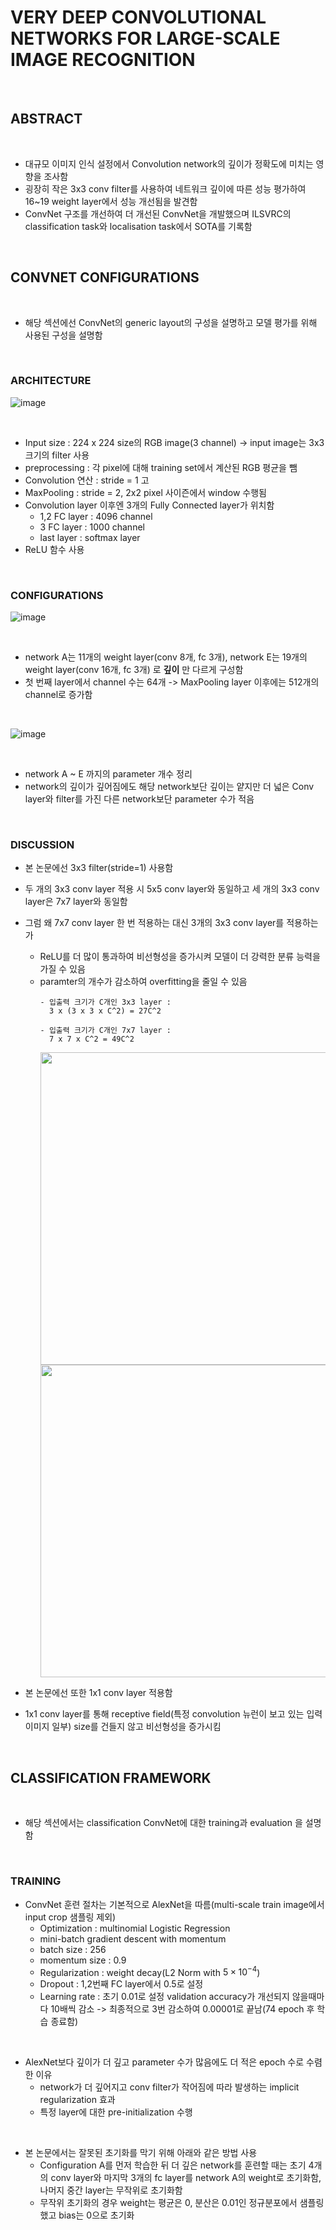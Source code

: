 # VERY DEEP CONVOLUTIONAL NETWORKS FOR LARGE-SCALE IMAGE RECOGNITION

<br>

## ABSTRACT

<br>

- 대규모 이미지 인식 설정에서 Convolution network의 깊이가 정확도에 미치는 영향을 조사함
- 굉장히 작은 3x3 conv filter를 사용하여 네트워크 깊이에 따른 성능 평가하여 16~19 weight layer에서 성능 개선됨을 발견함
- ConvNet 구조를 개선하여 더 개선된 ConvNet을 개발했으며 ILSVRC의 classification task와 localisation task에서 SOTA를 기록함

<br>

##  CONVNET CONFIGURATIONS

<br>

- 해당 섹션에선 ConvNet의 generic layout의 구성을 설명하고 모델 평가를 위해 사용된 구성을 설명함

<br>

### ARCHITECTURE

![image](https://github.com/user-attachments/assets/04aabecd-c2a6-44bf-92a0-90a6ecd61b31)

<br>

- Input size : 224 x 224 size의 RGB image(3 channel) -> input image는 3x3 크기의 filter 사용
- preprocessing : 각 pixel에 대해 training set에서 계산된 RGB 평균을 뺌
- Convolution 연산 : stride = 1 고
- MaxPooling : stride = 2, 2x2 pixel 사이즌에서 window 수행됨
- Convolution layer 이후엔 3개의 Fully Connected layer가 위치함
  - 1,2 FC layer : 4096 channel
  - 3 FC layer : 1000 channel
  - last layer : softmax layer
- ReLU 함수 사용

<br>

### CONFIGURATIONS

![image](https://github.com/user-attachments/assets/7b330852-e1ea-4c0c-80d9-5b2e3e6cdd0a)

<br>

- network A는 11개의 weight layer(conv 8개, fc 3개), network E는 19개의 weight layer(conv 16개, fc 3개) 로 **깊이** 만 다르게 구성함
- 첫 번째 layer에서 channel 수는 64개 -> MaxPooling layer 이후에는 512개의 channel로 증가함

<br>

![image](https://github.com/user-attachments/assets/53e0d720-c36d-4148-8178-065e61e94880)

<br>

- network A ~ E 까지의 parameter 개수 정리
- network의 깊이가 깊어짐에도 해당 network보단 깊이는 얕지만 더 넓은 Conv layer와 filter를 가진 다른 network보단 parameter 수가 적음


<br>

### DISCUSSION

- 본 논문에선 3x3 filter(stride=1) 사용함
- 두 개의 3x3 conv layer 적용 시 5x5 conv layer와 동일하고 세 개의 3x3 conv layer은 7x7 layer와 동일함
- 그럼 왜 7x7 conv layer 한 번 적용하는 대신 3개의 3x3 conv layer를 적용하는가
  - ReLU를 더 많이 통과하여 비선형성을 증가시켜 모델이 더 강력한 분류 능력을 가질 수 있음
  - paramter의 개수가 감소하여 overfitting을 줄일 수 있음
    ```
    - 입출력 크기가 C개인 3x3 layer :
      3 x (3 x 3 x C^2) = 27C^2

    - 입출력 크기가 C개인 7x7 layer :
      7 x 7 x C^2 = 49C^2
    ```
    <img src="https://github.com/user-attachments/assets/8bd86e80-3271-4172-a864-d0034f5d4e5c" width="500" height="500"/>
    <img src="https://github.com/user-attachments/assets/a6a705cd-1cbc-42e3-97e7-151c785ae882" width="500" height="500"/>


- 본 논문에선 또한 1x1 conv layer 적용함
- 1x1 conv layer를 통해 receptive field(특정 convolution 뉴런이 보고 있는 입력 이미지 일부) size를 건들지 않고 비선형성을 증가시킴

<br>

##  CLASSIFICATION FRAMEWORK

<br>

- 해당 섹션에서는 classification ConvNet에 대한 training과 evaluation 을 설명함

<br>

### TRAINING

- ConvNet 훈련 절차는 기본적으로 AlexNet을 따름(multi-scale train image에서 input crop 샘플링 제외)
  - Optimization : multinomial Logistic Regression
  - mini-batch gradient descent with momentum
  - batch size : 256
  - momentum size : 0.9
  - Regularization : weight decay(L2 Norm with $5 × 10^{-4}$)
  - Dropout : 1,2번째 FC layer에서 0.5로 설정
  - Learning rate : 초기 0.01로 설정 validation accuracy가 개선되지 않을때마다 10배씩 감소 -> 최종적으로 3번 감소하여 0.00001로 끝남(74 epoch 후 학습 종료함)

<br>

- AlexNet보다 깊이가 더 깊고 parameter 수가 많음에도 더 적은 epoch 수로 수렴한 이유
  - network가 더 깊어지고 conv filter가 작어짐에 따라 발생하는 implicit regularization 효과
  - 특정 layer에 대한 pre-initialization 수행

<br>
 
- 본 논문에서는 잘못된 초기화를 막기 위해 아래와 같은 방법 사용
  - Configuration A를 먼저 학습한 뒤 더 깊은 network를 훈련할 때는 초기 4개의 conv layer와 마지막 3개의 fc layer를 network A의 weight로 초기화함, 나머지 중간 layer는 무작위로 초기화함
  - 무작위 초기화의 경우 weight는 평균은 0, 분산은 0.01인 정규분포에서 샘플링했고 bias는 0으로 초기화

